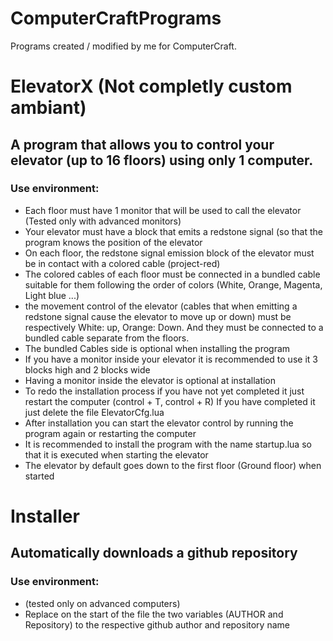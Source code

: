 # ComputerCraftPrograms
Programs created / modified by me for ComputerCraft. 

# ElevatorX (Not completly custom ambiant)
## A program that allows you to control your elevator (up to 16 floors) using only 1 computer. 
### Use environment:
  - Each floor must have 1 monitor that will be used to call the elevator (Tested only with advanced monitors) 
  - Your elevator must have a block that emits a redstone signal (so that the program knows the position of the elevator 
  - On each floor, the redstone signal emission block of the elevator must be in contact with a colored cable (project-red) 
  - The colored cables of each floor must be connected in a bundled cable suitable for them following the order of colors (White, Orange, Magenta, Light blue ...) 
  - the movement control of the elevator (cables that when emitting a redstone signal cause the elevator to move up or down) must be respectively White: up, Orange: Down. And they must be connected to a bundled cable separate from the floors. 
  - The bundled Cables side is optional when installing the program 
  - If you have a monitor inside your elevator it is recommended to use it 3 blocks high and 2 blocks wide 
  - Having a monitor inside the elevator is optional at installation 
  - To redo the installation process if you have not yet completed it just restart the computer (control + T, control + R) If you have completed it just delete the file ElevatorCfg.lua 
  - After installation you can start the elevator control by running the program again or restarting the computer 
  - It is recommended to install the program with the name startup.lua so that it is executed when starting the elevator 
  - The elevator by default goes down to the first floor (Ground floor) when started 
  
# Installer
## Automatically downloads a github repository 
### Use environment:
  - (tested only on advanced computers)
  - Replace on the start of the file the two variables (AUTHOR and Repository) to the respective github author and repository name
